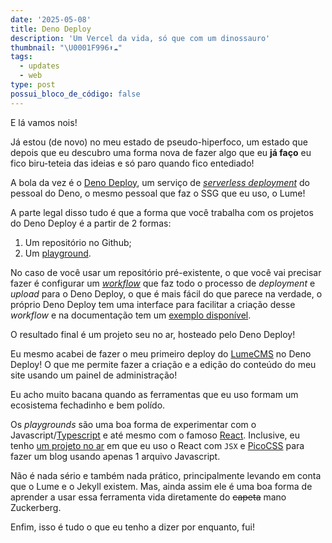 ```yaml
---
date: '2025-05-08'
title: Deno Deploy
description: 'Um Vercel da vida, só que com um dinossauro'
thumbnail: "\U0001F996⬆️☁️"
tags:
  - updates
  - web
type: post
possui_bloco_de_código: false
---
```

E lá vamos nois!

Já estou (de novo) no meu estado de pseudo-hiperfoco, um estado que depois que eu descubro uma forma nova de fazer algo que eu **já faço** eu fico biru-teteia das ideias e só paro quando fico entediado!

A bola da vez é o [Deno Deploy](https://deno.com/deploy), um serviço de [_serverless deployment_](https://pt.wikipedia.org/wiki/Serverless) do pessoal do Deno, o mesmo pessoal que faz o SSG que eu uso, o Lume!

A parte legal disso tudo é que a forma que você trabalha com os projetos do Deno Deploy é a partir de 2 formas:

1. Um repositório no Github;
2. Um [playground](https://docs.deno.com/deploy/manual/playgrounds/).

No caso de você usar um repositório pré-existente, o que você vai precisar fazer é configurar um [_workflow_](https://docs.github.com/pt/actions/writing-workflows) que faz todo o processo de _deployment_ e _upload_ para o Deno Deploy, o que é mais fácil do que parece na verdade, o próprio Deno Deploy tem uma interface para facilitar a criação desse _workflow_ e na documentação tem um [exemplo disponível](https://docs.deno.com/runtime/reference/continuous_integration/).

O resultado final é um projeto seu no ar, hosteado pelo Deno Deploy!

Eu mesmo acabei de fazer o meu primeiro deploy do [LumeCMS](https://lume.land/cms/) no Deno Deploy! O que me permite fazer a criação e a edição do conteúdo do meu site usando um painel de administração!

Eu acho muito bacana quando as ferramentas que eu uso formam um ecosistema fechadinho e bem polído.

Os _playgrounds_ são uma boa forma de experimentar com o Javascript/[Typescript](https://www.typescriptlang.org/) e até mesmo com o famoso [React](https://react.dev). Inclusive, eu tenho [um projeto no ar](https://jsx-tukain.deno.dev) em que eu uso o React com `JSX` e [PicoCSS](https://picocss.com) para fazer um blog usando apenas 1 arquivo Javascript.

Não é nada sério e também nada prático, principalmente levando em conta que o Lume e o Jekyll existem. Mas, ainda assim ele é uma boa forma de aprender a usar essa ferramenta vida diretamente do ~~capeta~~ mano Zuckerberg.

Enfim, isso é tudo o que eu tenho a dizer por enquanto, fui!
